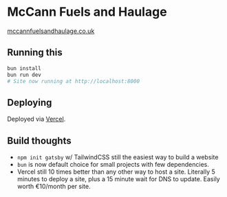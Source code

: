 # McCann Fuels and Haulage 

[mccannfuelsandhaulage.co.uk](https://mccannfuelsandhaulage.co.uk)

## Running this 

```bash
bun install
bun run dev
# Site now running at http://localhost:8000
```

## Deploying 

Deployed via [Vercel](https://vercel.com/paultreanors-projects/mccannfuelsandhaulage).

## Build thoughts
- `npm init gatsby` w/ TailwindCSS still the easiest way to build a website
- `bun` is now default choice for small projects with few dependencies.
- Vercel still 10 times better than any other way to host a site. Literally 5 minutes to deploy a site, plus a 15 minute wait for DNS to update. Easily worth €10/month per site.
